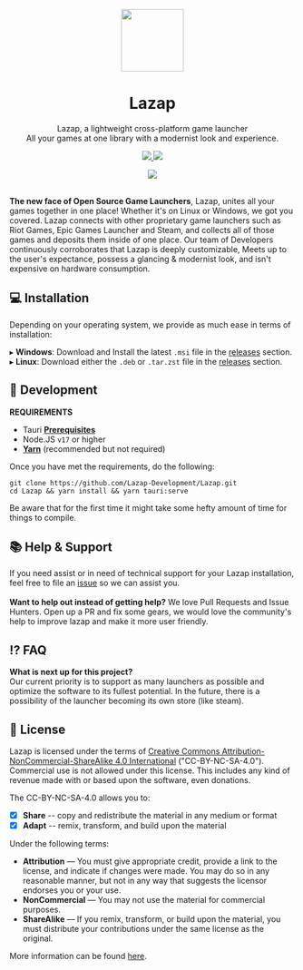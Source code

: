 <p align="center">
<a href="#" target="_blank"><img src="https://media.discordapp.net/attachments/910422768045133869/914878042508251156/icon.png" width="110px" height="auto"/></a>
</p>

<h1 align="center">
  Lazap
</h1>

<p align="center">
  Lazap, a lightweight cross-platform game launcher <br>
  All your games at one library with a modernist look and experience.
</p>

<p align="center">
  <a href="https://github.com/Lazap-Development/lazap/releases">
     <img src="https://img.shields.io/github/downloads/Lazap-Development/lazap/total.svg?style=for-the-badge&color=ffffff&logo=windows" />
  </a>
  <a href="https://dashcruft.com/discord">
      <img src="https://img.shields.io/discord/836790685784211486?logo=discord&label=Discord&style=for-the-badge&color=228B22">
  </a>
 </p>


<div align="center">
  <img src="https://user-images.githubusercontent.com/59381835/197649743-e32e951e-c43c-48c3-89c4-c434255b8a86.png">
</div>
<br>

**The new face of Open Source Game Launchers**, Lazap, unites all your games together in one place! Whether it's on Linux or Windows, we got you covered. Lazap connects with other proprietary game launchers such as Riot Games, Epic Games Launcher and Steam, and collects all of those games and deposits them inside of one place. Our team of Developers continuously corroborates that Lazap is deeply customizable, Meets up to the user's expectance, possess a glancing & modernist look, and isn't expensive on hardware consumption. 

## ‍💻 Installation

Depending on your operating system, we provide as much ease in terms of installation:<br>

▸ **Windows**: Download and Install the latest `.msi` file in the [releases](https://github.com/Lazap-Development/lazap/releases) section. <br>
▸ **Linux**: Download either the `.deb` or `.tar.zst` file in the [releases](https://github.com/Lazap-Development/lazap/releases) section.

## 👾 Development

**REQUIREMENTS**<br> 
- Tauri **[Prerequisites](https://tauri.app/v1/guides/getting-started/prerequisites/)**
- Node.JS `v17` or higher<br>
- **[Yarn](https://classic.yarnpkg.com/lang/en/docs/install/#debian-stable)** (recommended but not required)

Once you have met the requirements, do the following:
```
git clone https://github.com/Lazap-Development/Lazap.git 
cd Lazap && yarn install && yarn tauri:serve
```
Be aware that for the first time it might take some hefty amount of time for things to compile.

## 📚 Help & Support
If you need assist or in need of technical support for your Lazap installation, feel free to file an [issue](https://github.com/Lazap-Development/lazap/issues) so we can assist you.<br><br>
**Want to help out instead of getting help?** We love Pull Requests and Issue Hunters. Open up a PR and fix some gears, we would love the community's help to improve lazap and make it more user friendly.

## ⁉️ FAQ

**What is next up for this project?** <br>
Our current priority is to support as many launchers as possible and optimize the software to its fullest potential. In the future, there is a possibility of the launcher becoming its own store (like steam). 


## 🛂 License
Lazap is licensed under the terms of [Creative Commons Attribution-NonCommercial-ShareAlike 4.0 International](https://github.com/DashCruft-Nation/lazap/blob/main/LICENSE.md) ("CC-BY-NC-SA-4.0"). Commercial use is not allowed under this license. This includes any kind of revenue made with or based upon the software, even donations.

The CC-BY-NC-SA-4.0 allows you to:
- [x] **Share** -- copy and redistribute the material in any medium or format
- [x] **Adapt** -- remix, transform, and build upon the material

Under the following terms:
- **Attribution** — You must give appropriate credit, provide a link to the license, and indicate if changes were made. You may do so in any reasonable manner, but not in any way that suggests the licensor endorses you or your use.
- **NonCommercial** — You may not use the material for commercial purposes. 
- **ShareAlike** — If you remix, transform, or build upon the material, you must distribute your contributions under the same license as the original.

More information can be found [here](https://creativecommons.org/licenses/by-nc-sa/4.0/).
